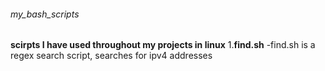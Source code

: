 ###### my_bash_scripts
**scirpts I have used throughout my projects in linux**
1.**find.sh**
-find.sh is a regex search script, searches for ipv4 addresses
